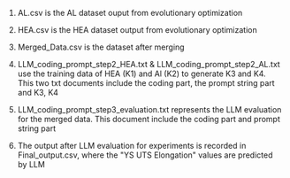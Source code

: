 1. AL.csv is the AL dataset ouput from evolutionary optimization

2. HEA.csv is the HEA dataset output from evolutionary optimization

3. Merged_Data.csv is the dataset after merging 

4. LLM_coding_prompt_step2_HEA.txt & LLM_coding_prompt_step2_AL.txt use the training data of HEA (K1) and Al (K2) to generate K3 and K4. This two txt documents include the coding part, the prompt string part and K3, K4

5. LLM_coding_prompt_step3_evaluation.txt represents the LLM evaluation for the merged data. This document include the coding part and prompt string part

6. The output after LLM evaluation for experiments is recorded in Final_output.csv, where the "YS UTS Elongation" values are predicted by LLM
